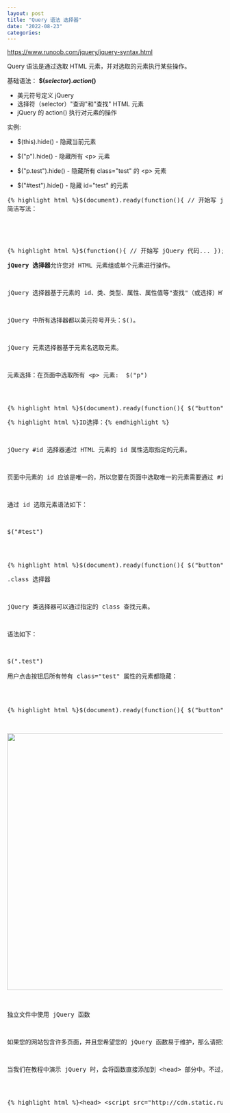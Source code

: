 ```yaml
---
layout: post
title: "Query 语法 选择器"
date: "2022-08-23"
categories: 
---
```

<p><a href="https://www.runoob.com/jquery/jquery-syntax.html">https://www.runoob.com/jquery/jquery-syntax.html</a></p>
<p>Query 语法是通过选取 HTML 元素，并对选取的元素执行某些操作。</p>
<p>基础语法： <b>$(<i>selector</i>).<i>action</i>()</b></p>
<ul>
<li>美元符号定义 jQuery</li>
<li>选择符（selector）&quot;查询&quot;和&quot;查找&quot; HTML 元素</li>
<li>jQuery 的 action() 执行对元素的操作</li>
</ul>
<p>实例:</p>
<ul>
<li>
<p>$(this).hide() - 隐藏当前元素</p>
</li>
<li>
<p>$(&quot;p&quot;).hide() - 隐藏所有 &lt;p&gt; 元素</p>
</li>
<li>
<p>$(&quot;p.test&quot;).hide() - 隐藏所有 class=&quot;test&quot; 的 &lt;p&gt; 元素</p>
</li>
<li>
<p>$(&quot;#test&quot;).hide() - 隐藏 id=&quot;test&quot; 的元素</p>
</li>
</ul>
<div class="example">
<div class="example_code">
<pre class="hl-main">
{% highlight html %}<span class="hl-code">$</span><span class="hl-brackets">(</span><span class="hl-builtin">document</span><span class="hl-brackets">)</span><span class="hl-code">.</span><span class="hl-identifier">ready</span><span class="hl-brackets">(</span><span class="hl-reserved">function</span><span class="hl-brackets">(</span><span class="hl-brackets">)</span><span class="hl-brackets">{</span><span class="hl-code"> </span><span class="hl-comment">//</span><span class="hl-comment"> 开始写 jQuery 代码...</span><span class="hl-code"> </span><span class="hl-brackets">}</span><span class="hl-brackets">)</span><span class="hl-code">;</span>{% endhighlight %}
<div class="hl-main"><span class="hl-code">简洁写法：</span></div>
<div class="hl-main">
<div class="example">
<div class="example_code">
<pre class="hl-main">
{% highlight html %}<span class="hl-code">$</span><span class="hl-brackets">(</span><span class="hl-reserved">function</span><span class="hl-brackets">(</span><span class="hl-brackets">)</span><span class="hl-brackets">{</span><span class="hl-code"> </span><span class="hl-comment">//</span><span class="hl-comment"> 开始写 jQuery 代码...</span><span class="hl-code"> </span><span class="hl-brackets">}</span><span class="hl-brackets">)</span><span class="hl-code">;</span>{% endhighlight %}
<p><strong>jQuery 选择器</strong>允许您对 HTML 元素组或单个元素进行操作。</p>
<p>jQuery 选择器基于元素的 id、类、类型、属性、属性值等&quot;查找&quot;（或选择）HTML 元素。 它基于已经存在的 <a href="https://www.runoob.com/cssref/css-selectors.html">CSS 选择器</a>，除此之外，它还有一些自定义的选择器。</p>
<p>jQuery 中所有选择器都以美元符号开头：$()。</p>
<p>jQuery 元素选择器基于元素名选取元素。</p>
<p>元素选择：在页面中选取所有 &lt;p&gt; 元素:&nbsp; $(&quot;p&quot;)</p>
<div class="example_code">
<pre class="hl-main">
{% highlight html %}<span class="hl-code">$</span><span class="hl-brackets">(</span><span class="hl-builtin">document</span><span class="hl-brackets">)</span><span class="hl-code">.</span><span class="hl-identifier">ready</span><span class="hl-brackets">(</span><span class="hl-reserved">function</span><span class="hl-brackets">(</span><span class="hl-brackets">)</span><span class="hl-brackets">{</span><span class="hl-code"> $</span><span class="hl-brackets">(</span><span class="hl-quotes">&quot;</span><span class="hl-string">button</span><span class="hl-quotes">&quot;</span><span class="hl-brackets">)</span><span class="hl-code">.</span><span class="hl-identifier">click</span><span class="hl-brackets">(</span><span class="hl-reserved">function</span><span class="hl-brackets">(</span><span class="hl-brackets">)</span><span class="hl-brackets">{</span><span class="hl-code"> $</span><span class="hl-brackets">(</span><span class="hl-quotes">&quot;</span><span class="hl-string">p</span><span class="hl-quotes">&quot;</span><span class="hl-brackets">)</span><span class="hl-code">.</span><span class="hl-identifier">hide</span><span class="hl-brackets">(</span><span class="hl-brackets">)</span><span class="hl-code">; </span><span class="hl-brackets">}</span><span class="hl-brackets">)</span><span class="hl-code">; </span><span class="hl-brackets">}</span><span class="hl-brackets">)</span><span class="hl-code">;</span>{% endhighlight %}
<p>{% highlight html %}<span class="hl-code">ID选择：</span>{% endhighlight %}</p>
<p>jQuery #id 选择器通过 HTML 元素的 id 属性选取指定的元素。</p>
<p>页面中元素的 id 应该是唯一的，所以您要在页面中选取唯一的元素需要通过 #id 选择器。</p>
<p>通过 id 选取元素语法如下：</p>
<div class="code">
<div>$(&quot;#test&quot;)</div>
<div>
<div class="example_code">
<pre class="hl-main">
{% highlight html %}<span class="hl-code">$</span><span class="hl-brackets">(</span><span class="hl-builtin">document</span><span class="hl-brackets">)</span><span class="hl-code">.</span><span class="hl-identifier">ready</span><span class="hl-brackets">(</span><span class="hl-reserved">function</span><span class="hl-brackets">(</span><span class="hl-brackets">)</span><span class="hl-brackets">{</span><span class="hl-code"> $</span><span class="hl-brackets">(</span><span class="hl-quotes">&quot;</span><span class="hl-string">button</span><span class="hl-quotes">&quot;</span><span class="hl-brackets">)</span><span class="hl-code">.</span><span class="hl-identifier">click</span><span class="hl-brackets">(</span><span class="hl-reserved">function</span><span class="hl-brackets">(</span><span class="hl-brackets">)</span><span class="hl-brackets">{</span><span class="hl-code"> $</span><span class="hl-brackets">(</span><span class="hl-quotes">&quot;</span><span class="hl-string">#test</span><span class="hl-quotes">&quot;</span><span class="hl-brackets">)</span><span class="hl-code">.</span><span class="hl-identifier">hide</span><span class="hl-brackets">(</span><span class="hl-brackets">)</span><span class="hl-code">; </span><span class="hl-brackets">}</span><span class="hl-brackets">)</span><span class="hl-code">; </span><span class="hl-brackets">}</span><span class="hl-brackets">)</span><span class="hl-code">;</span>{% endhighlight %}
<p>.class 选择器</p>
<p>jQuery 类选择器可以通过指定的 class 查找元素。</p>
<p>语法如下：</p>
<div class="code">
<div>$(&quot;.test&quot;)</div>
<div>用户点击按钮后所有带有 class=&quot;test&quot; 属性的元素都隐藏：</div>
<div>
<div class="example_code">
<pre class="hl-main">
{% highlight html %}<span class="hl-code">$</span><span class="hl-brackets">(</span><span class="hl-builtin">document</span><span class="hl-brackets">)</span><span class="hl-code">.</span><span class="hl-identifier">ready</span><span class="hl-brackets">(</span><span class="hl-reserved">function</span><span class="hl-brackets">(</span><span class="hl-brackets">)</span><span class="hl-brackets">{</span><span class="hl-code"> $</span><span class="hl-brackets">(</span><span class="hl-quotes">&quot;</span><span class="hl-string">button</span><span class="hl-quotes">&quot;</span><span class="hl-brackets">)</span><span class="hl-code">.</span><span class="hl-identifier">click</span><span class="hl-brackets">(</span><span class="hl-reserved">function</span><span class="hl-brackets">(</span><span class="hl-brackets">)</span><span class="hl-brackets">{</span><span class="hl-code"> $</span><span class="hl-brackets">(</span><span class="hl-quotes">&quot;</span><span class="hl-string">.test</span><span class="hl-quotes">&quot;</span><span class="hl-brackets">)</span><span class="hl-code">.</span><span class="hl-identifier">hide</span><span class="hl-brackets">(</span><span class="hl-brackets">)</span><span class="hl-code">; </span><span class="hl-brackets">}</span><span class="hl-brackets">)</span><span class="hl-code">; </span><span class="hl-brackets">}</span><span class="hl-brackets">)</span><span class="hl-code">;</span>{% endhighlight %}
</div>
</div>
<div><img height="599" src="/uploads/ckeditor/pictures/317/image-20220823103432-1.png" width="659" /></div>
<div>
<p>独立文件中使用 jQuery 函数</p>
<p>如果您的网站包含许多页面，并且您希望您的 jQuery 函数易于维护，那么请把您的 jQuery 函数放到独立的 .js 文件中。</p>
<p>当我们在教程中演示 jQuery 时，会将函数直接添加到 &lt;head&gt; 部分中。不过，把它们放到一个单独的文件中会更好，就像这样（通过 src 属性来引用文件）：</p>
<div class="example_code">
<pre class="hl-main">{% highlight html %}<span class="hl-brackets">&lt;</span><span class="hl-reserved">head</span><span class="hl-brackets">&gt;</span><span class="hl-code"> </span><span class="hl-brackets">&lt;</span><span class="hl-reserved">script</span><span class="hl-code"> </span><span class="hl-var">src</span><span class="hl-code">=</span><span class="hl-quotes">&quot;</span><span class="hl-string">http://cdn.static.runoob.com/libs/jquery/1.10.2/jquery.min.js</span><span class="hl-quotes">&quot;</span><span class="hl-brackets">&gt;</span><span class="hl-code"> </span><span class="hl-brackets">&lt;/</span><span class="hl-reserved">script</span><span class="hl-brackets">&gt;</span><span class="hl-code"> </span><span class="hl-brackets">&lt;</span><span class="hl-reserved">script</span><span class="hl-code"> </span><span class="hl-var">src</span><span class="hl-code">=</span><span class="hl-quotes">&quot;</span><span class="hl-string">my_jquery_functions.js</span><span class="hl-quotes">&quot;</span><span class="hl-brackets">&gt;</span><span class="hl-brackets">&lt;/</span><span class="hl-reserved">script</span><span class="hl-brackets">&gt;</span><span class="hl-code"> </span><span class="hl-brackets">&lt;/</span><span class="hl-reserved">head</span><span class="hl-brackets">&gt;</span>{% endhighlight %}
</div>
</div>
</div>
</div>
</div>
</div>
</div>
</div>
</div>
</div>
</div>
</div>
<div class="notranslate" style="all: initial;">&nbsp;</div>
<div class="notranslate" style="all: initial;">&nbsp;</div>
